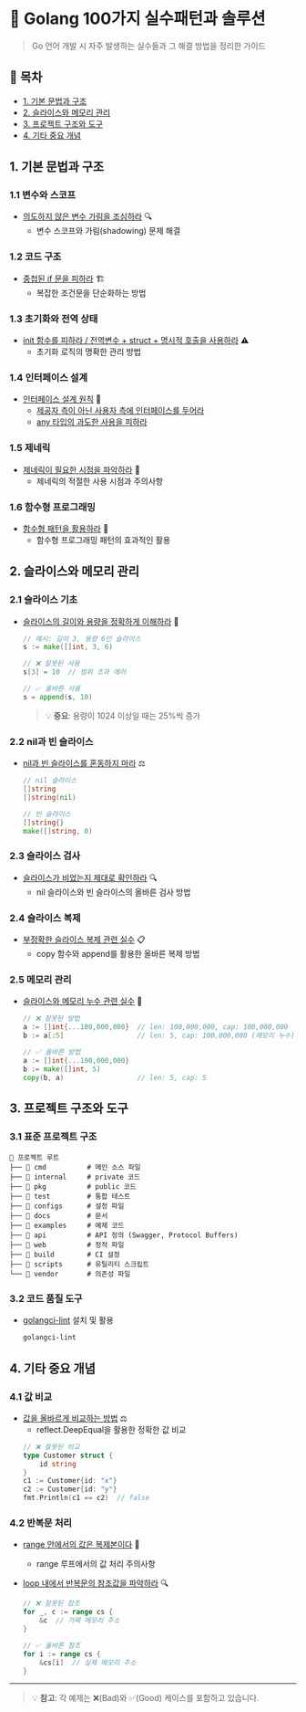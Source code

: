 # 🚀 Golang 100가지 실수패턴과 솔루션

> Go 언어 개발 시 자주 발생하는 실수들과 그 해결 방법을 정리한 가이드

## 📑 목차
- [1. 기본 문법과 구조](#1-기본-문법과-구조)
- [2. 슬라이스와 메모리 관리](#2-슬라이스와-메모리-관리)
- [3. 프로젝트 구조와 도구](#3-프로젝트-구조와-도구)
- [4. 기타 중요 개념](#4-기타-중요-개념)

## 1. 기본 문법과 구조

### 1.1 변수와 스코프
- [의도하지 않은 변수 가림을 조심하라](./1.go) 🔍
  - 변수 스코프와 가림(shadowing) 문제 해결

### 1.2 코드 구조
- [중첩된 if 문을 피하라](./2.go) 🏗️
  - 복잡한 조건문을 단순화하는 방법

### 1.3 초기화와 전역 상태
- [init 함수를 피하라 / 전역변수 + struct + 명시적 호출을 사용하라](./3.go) ⚠️
  - 초기화 로직의 명확한 관리 방법

### 1.4 인터페이스 설계
- [인터페이스 설계 원칙](./4.interface/) 🎯
  - [제공자 측이 아닌 사용자 측에 인터페이스를 두어라](./4.interface)
  - [any 타입의 과도한 사용을 피하라](./4.interface)

### 1.5 제네릭
- [제네릭이 필요한 시점을 파악하라](./5.go) 🧩
  - 제네릭의 적절한 사용 시점과 주의사항

### 1.6 함수형 프로그래밍
- [함수형 패턴을 활용하라](./11.함수현_패턴/) 🔄
  - 함수형 프로그래밍 패턴의 효과적인 활용

## 2. 슬라이스와 메모리 관리

### 2.1 슬라이스 기초
- [슬라이스의 길이와 용량을 정확하게 이해하라](./15.go) 📏
  ```go
  // 예시: 길이 3, 용량 6인 슬라이스
  s := make([]int, 3, 6)

  // ❌ 잘못된 사용
  s[3] = 10  // 범위 초과 에러

  // ✅ 올바른 사용
  s = append(s, 10)
  ```
  > 💡 **중요**: 용량이 1024 이상일 때는 25%씩 증가

### 2.2 nil과 빈 슬라이스
- [nil과 빈 슬라이스를 혼동하지 마라](./16.go) ⚖️
  ```go
  // nil 슬라이스
  []string
  []string(nil)

  // 빈 슬라이스
  []string{}
  make([]string, 0)
  ```

### 2.3 슬라이스 검사
- [슬라이스가 비었는지 제대로 확인하라](./17.go) 🔍
  - nil 슬라이스와 빈 슬라이스의 올바른 검사 방법

### 2.4 슬라이스 복제
- [부정확한 슬라이스 복제 관련 실수](./18.go) 📋
  - copy 함수와 append를 활용한 올바른 복제 방법

### 2.5 메모리 관리
- [슬라이스와 메모리 누수 관련 실수](./19.go) 💾
  ```go
  // ❌ 잘못된 방법
  a := []int{...100,000,000}  // len: 100,000,000, cap: 100,000,000
  b := a[:5]                  // len: 5, cap: 100,000,000 (메모리 누수)

  // ✅ 올바른 방법
  a := []int{...100,000,000}
  b := make([]int, 5)
  copy(b, a)                  // len: 5, cap: 5
  ```

## 3. 프로젝트 구조와 도구

### 3.1 표준 프로젝트 구조
```
📁 프로젝트 루트
├── 📁 cmd          # 메인 소스 파일
├── 📁 internal     # private 코드
├── 📁 pkg          # public 코드
├── 📁 test         # 통합 테스트
├── 📁 configs      # 설정 파일
├── 📁 docs         # 문서
├── 📁 examples     # 예제 코드
├── 📁 api          # API 정의 (Swagger, Protocol Buffers)
├── 📁 web          # 정적 파일
├── 📁 build        # CI 설정
├── 📁 scripts      # 유틸리티 스크립트
└── 📁 vendor       # 의존성 파일
```

### 3.2 코드 품질 도구
- [golangci-lint](https://golangci-lint.run/welcome/install/#local-installation) 설치 및 활용
  ```bash
  golangci-lint
  ```

## 4. 기타 중요 개념

### 4.1 값 비교
- [값을 올바르게 비교하는 방법](./20.go) ⚖️
  - reflect.DeepEqual을 활용한 정확한 값 비교
  ```go
  // ❌ 잘못된 비교
  type Customer struct {
      id string
  }
  c1 := Customer{id: "x"}
  c2 := Customer{id: "y"}
  fmt.Println(c1 == c2)  // false
  ```

### 4.2 반복문 처리
- [range 안에서의 값은 복제본이다](./21.go) 🔄
  - range 루프에서의 값 처리 주의사항

- [loop 내에서 반복문의 참조값을 파악하라](./22.go) 🔍
  ```go
  // ❌ 잘못된 참조
  for _, c := range cs {
      &c  // 가짜 메모리 주소
  }

  // ✅ 올바른 참조
  for i := range cs {
      &cs[i]  // 실제 메모리 주소
  }
  ```

---
> 💡 **참고**: 각 예제는 ❌(Bad)와 ✅(Good) 케이스를 포함하고 있습니다.

